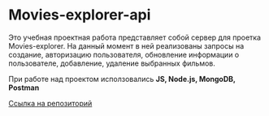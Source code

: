 # Movies-explorer-api

Это учебная проектная работа представляет собой сервер для проетка Movies-explorer. На данный момент в ней реализованы запросы на создание, авторизацию пользователя, обновление информации о пользователе, добавление, удаление выбранных фильмов.

При работе над проектом исползовались **JS, Node.js, MongoDB, Postman**

[Ссылка на репозиторий](https://github.com/IzabellaCh/movies-explorer-api)
